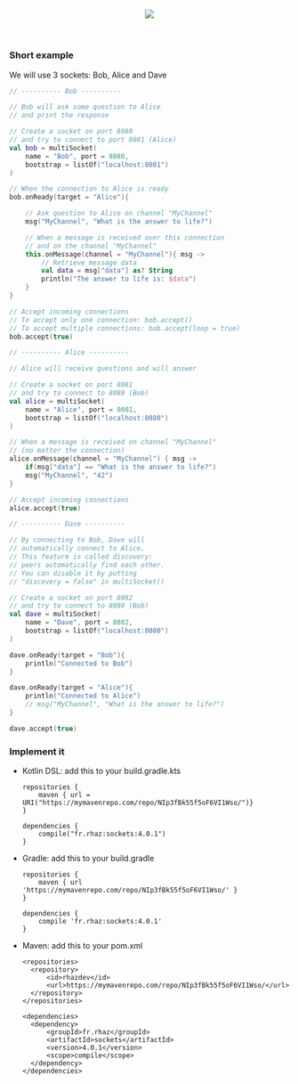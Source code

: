 <h3 align=center>
    <img src="https://i.imgur.com/7SRZq5u.jpg"/><br>
</h3>
<br>

### Short example

We will use 3 sockets: Bob, Alice and Dave

```kotlin
// ---------- Bob ----------

// Bob will ask some question to Alice
// and print the response

// Create a socket on port 8080
// and try to connect to port 8081 (Alice)
val bob = multiSocket(
    name = "Bob", port = 8080,
    bootstrap = listOf("localhost:8081")
)

// When the connection to Alice is ready
bob.onReady(target = "Alice"){

    // Ask question to Alice on channel "MyChannel"
    msg("MyChannel", "What is the answer to life?")

    // When a message is received over this connection
    // and on the channel "MyChannel"
    this.onMessage(channel = "MyChannel"){ msg ->
        // Retrieve message data
        val data = msg["data"] as? String
        println("The answer to life is: $data")
    }
}

// Accept incoming connections
// To accept only one connection: bob.accept()
// To accept multiple connections: bob.accept(loop = true)
bob.accept(true)

// ---------- Alice ----------

// Alice will receive questions and will answer

// Create a socket on port 8081
// and try to connect to 8080 (Bob)
val alice = multiSocket(
    name = "Alice", port = 8081,
    bootstrap = listOf("localhost:8080")
)

// When a message is received on channel "MyChannel"
// (no matter the connection)
alice.onMessage(channel = "MyChannel") { msg ->
    if(msg["data"] == "What is the answer to life?")
    msg("MyChannel", "42")
}

// Accept incoming connections
alice.accept(true)

// ---------- Dave ----------

// By connecting to Bob, Dave will
// automatically connect to Alice.
// This feature is called discovery:
// peers automatically find each other.
// You can disable it by putting
// "discovery = false" in multiSocket()

// Create a socket on port 8082
// and try to connect to 8080 (Bob)
val dave = multiSocket(
    name = "Dave", port = 8082,
    bootstrap = listOf("localhost:8080")
)

dave.onReady(target = "Bob"){
    println("Connected to Bob")
}

dave.onReady(target = "Alice"){
    println("Connected to Alice")
    // msg("MyChannel", "What is the answer to life?")
}

dave.accept(true)
```

### Implement it

- Kotlin DSL: add this to your build.gradle.kts

      repositories {
          maven { url = URI("https://mymavenrepo.com/repo/NIp3fBk55f5oF6VI1Wso/")}
      }

      dependencies {
          compile("fr.rhaz:sockets:4.0.1")
      }

- Gradle: add this to your build.gradle

      repositories {
          maven { url 'https://mymavenrepo.com/repo/NIp3fBk55f5oF6VI1Wso/' }
      }

      dependencies {
          compile 'fr.rhaz:sockets:4.0.1'
      }


- Maven: add this to your pom.xml

      <repositories>
        <repository>
            <id>rhazdev</id>
            <url>https://mymavenrepo.com/repo/NIp3fBk55f5oF6VI1Wso/</url>
        </repository>
      </repositories>

      <dependencies>
        <dependency>
            <groupId>fr.rhaz</groupId>
            <artifactId>sockets</artifactId>
            <version>4.0.1</version>
            <scope>compile</scope>
        </dependency>
      </dependencies>
